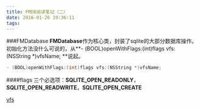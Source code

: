 ```yaml
---
title: FMDB阅读笔记（二）
date: 2016-01-26 19:36:11
tags:
---
```

###FMDatabase
**FMDatabase**作为核心类，封装了sqlite的大部分数据库操作。
初始化方法没什么可说的，从**- (BOOL)openWithFlags:(int)flags vfs:(NSString *)vfsName;
**说起。

```objectivec
- (BOOL)openWithFlags:(int)flags vfs:(NSString *)vfsName;
```
####flags
三个必选项：**SQLITE_OPEN_READONLY**，**SQLITE_OPEN_READWRITE**，**SQLITE_OPEN_CREATE**

[vfs](http://www.sqlite.org/vfs.html)